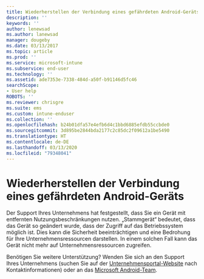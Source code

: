```yaml
---
title: Wiederherstellen der Verbindung eines gefährdeten Android-Geräts | Microsoft-Dokumentation
description: ''
keywords: ''
author: lenewsad
ms.author: lanewsad
manager: dougeby
ms.date: 03/13/2017
ms.topic: article
ms.prod: ''
ms.service: microsoft-intune
ms.subservice: end-user
ms.technology: ''
ms.assetid: ade7353e-7338-484d-a50f-b91146d5fc46
searchScope:
- User help
ROBOTS: ''
ms.reviewer: chrisgre
ms.suite: ems
ms.custom: intune-enduser
ms.collection: ''
ms.openlocfilehash: b24b01dfa57e4efb6d4c1bbd6885efdb55ccbde0
ms.sourcegitcommit: 3d895be2844bda2177c2c85dc2f09612a1be5490
ms.translationtype: HT
ms.contentlocale: de-DE
ms.lasthandoff: 03/13/2020
ms.locfileid: "79348041"
---
```

# <a name="how-to-reconnect-a-compromised-android-device"></a>Wiederherstellen der Verbindung eines gefährdeten Android-Geräts

Der Support Ihres Unternehmens hat festgestellt, dass Sie ein Gerät mit entfernten Nutzungsbeschränkungen nutzen. „Stammgerät“ bedeutet, dass das Gerät so geändert wurde, dass der Zugriff auf das Betriebssystem möglich ist. Dies kann die Sicherheit beeinträchtigen und eine Bedrohung für Ihre Unternehmensressourcen darstellen. In einem solchen Fall kann das Gerät nicht mehr auf Unternehmensressourcen zugreifen.

Benötigen Sie weitere Unterstützung? Wenden Sie sich an den Support Ihres Unternehmens (suchen Sie auf der [Unternehmensportal-Website](https://go.microsoft.com/fwlink/?linkid=2010980) nach Kontaktinformationen) oder an das <a href="mailto:wintunedroidfbk@microsoft.com?subject=I'm having trouble with a rooted device&body=Describe the issue you're experiencing here.">Microsoft Android-Team</a>.
